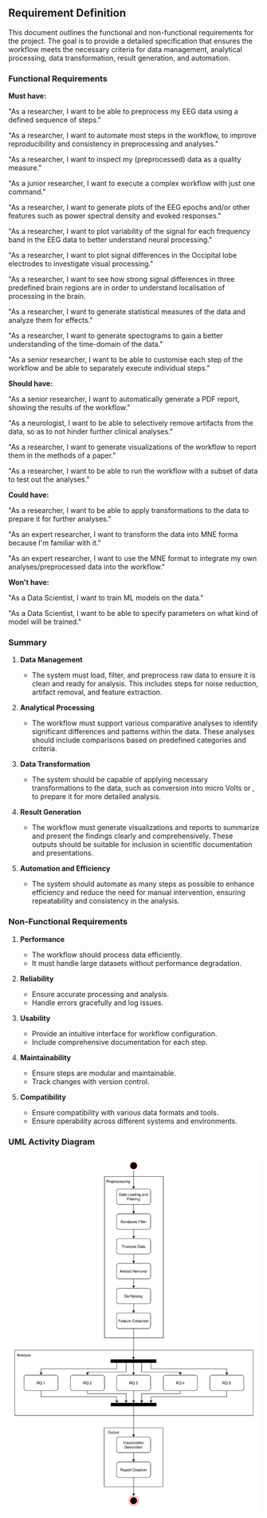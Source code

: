 ## Requirement Definition
This document outlines the functional and non-functional requirements for the project. The goal is to provide a detailed specification that ensures the workflow meets the necessary criteria for data management, analytical processing, data transformation, result generation, and automation.

### Functional Requirements

**Must have:**

"As a researcher, I want to be able to preprocess my EEG data using a defined sequence of steps."

"As a researcher, I want to automate most steps in the workflow, to improve reproducibility and consistency in preprocessing and analyses."

"As a researcher, I want to inspect my (preprocessed) data as a quality measure."

"As a junior researcher, I want to execute a complex workflow with just one command."

"As a researcher, I want to generate plots of the EEG epochs and/or other features such as power spectral density and evoked responses."

"As a researcher, I want to plot variability of the signal for each frequency band in the EEG data to better understand neural processing."

"As a researcher, I want to plot signal differences in the Occipital lobe electrodes to investigate visual processing."

"As a researcher, I want to see how strong signal differences in three predefined brain regions are in order to understand localisation of processing in the brain.

"As a researcher, I want to generate statistical measures of the data and analyze them for effects."

"As a researcher, I want to generate spectograms to gain a better understanding of the time-domain of the data."

"As a senior researcher, I want to be able to customise each step of the workflow and be able to separately execute individual steps."


**Should have:**

"As a senior researcher, I want to automatically generate a PDF report, showing the results of the workflow."

"As a neurologist, I want to be able to selectively remove artifacts from the data, so as to not hinder further clinical analyses."

"As a researcher, I want to generate visualizations of the workflow to report them in the methods of a paper."

"As a researcher, I want to be able to run the workflow with a subset of data to test out the analyses."

**Could have:**

"As a researcher, I want to be able to apply transformations to the data to prepare it for further analyses."

"As an expert researcher, I want to transform the data into MNE forma because I'm familiar with it."

"As an expert researcher, I want to use the MNE format to integrate my own analyses/preprocessed data into the workflow."


**Won't have:**

"As a Data Scientist, I want to train ML models on the data."

"As a Data Scientist, I want to be able to specify parameters on what kind of model will be trained." 


### Summary

1. **Data Management**
   - The system must load, filter, and preprocess raw data to ensure it is clean and ready for analysis. This includes steps for noise reduction, artifact removal, and feature extraction.

2. **Analytical Processing**
   - The workflow must support various comparative analyses to identify significant differences and patterns within the data. These analyses should include comparisons based on predefined categories and criteria.

3. **Data Transformation**
   - The system should be capable of applying necessary transformations to the data, such as conversion into micro Volts or , to prepare it for more detailed analysis.

4. **Result Generation**
   - The workflow must generate visualizations and reports to summarize and present the findings clearly and comprehensively. These outputs should be suitable for inclusion in scientific documentation and presentations.

5. **Automation and Efficiency**
   - The system should automate as many steps as possible to enhance efficiency and reduce the need for manual intervention, ensuring repeatability and consistency in the analysis.

### Non-Functional Requirements

1. **Performance**
   - The workflow should process data efficiently.
   - It must handle large datasets without performance degradation.

2. **Reliability**
   - Ensure accurate processing and analysis.
   - Handle errors gracefully and log issues.

3. **Usability**
   - Provide an intuitive interface for workflow configuration.
   - Include comprehensive documentation for each step.

4. **Maintainability**
   - Ensure steps are modular and maintainable.
   - Track changes with version control.

5. **Compatibility**
   - Ensure compatibility with various data formats and tools.
   - Ensure operability across different systems and environments.

### UML Activity Diagram

![Activity Diagram](activity_diagram.svg)
